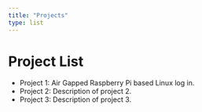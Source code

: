 ```yaml
---
title: "Projects"
type: list
---
```



# Project List

- Project 1: Air Gapped Raspberry Pi based Linux log in.
- Project 2: Description of project 2.
- Project 3: Description of project 3.


